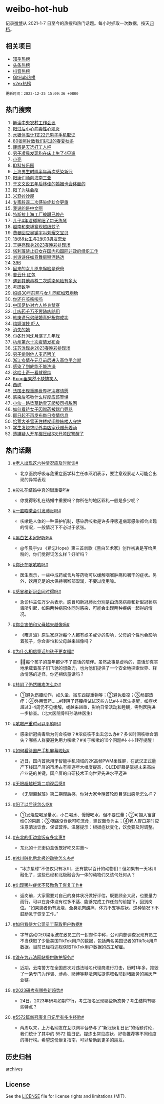 # weibo-hot-hub

记录[微博](https://www.weibo.com)从 2021-1-7 日至今的热搜和热门话题。每小时抓取一次数据，按天[归档](archives)。

## 相关项目

- [知乎热榜](https://github.com/lonnyzhang423/zhihu-hot-hub)
- [头条热榜](https://github.com/lonnyzhang423/toutiao-hot-hub)
- [抖音热榜](https://github.com/lonnyzhang423/douyin-hot-hub)
- [GitHub热榜](https://github.com/lonnyzhang423/github-hot-hub)
- [v2ex热榜](https://github.com/lonnyzhang423/v2ex-hot-hub)


`更新时间：2022-12-25 15:09:36 +0800`

## 热门搜索

1. [解读中央农村工作会议](https://m.weibo.cn/search?containerid=100103type%3D1%26t%3D10%26q%3D%23%E8%A7%A3%E8%AF%BB%E4%B8%AD%E5%A4%AE%E5%86%9C%E6%9D%91%E5%B7%A5%E4%BD%9C%E4%BC%9A%E8%AE%AE%23&stream_entry_id=51&isnewpage=1&extparam=seat%3D1%26pos%3D0%26dgr%3D0%26c_type%3D51%26filter_type%3Drealtimehot%26cate%3D10103%26display_time%3D1671952150%26pre_seqid%3D1671952150211912053253&luicode=10000011&lfid=106003type%253D25%2526t%253D3%2526disable_hot%253D1%2526filter_type%253Drealtimehot)
1. [阳过后小心病毒性心肌炎](https://m.weibo.cn/search?containerid=100103type%3D1%26t%3D10%26q%3D%23%E9%98%B3%E8%BF%87%E5%90%8E%E5%B0%8F%E5%BF%83%E7%97%85%E6%AF%92%E6%80%A7%E5%BF%83%E8%82%8C%E7%82%8E%23&stream_entry_id=31&isnewpage=1&extparam=seat%3D1%26pos%3D0%26realpos%3D1%26flag%3D2%26cate%3D5001%26dgr%3D0%26lcate%3D5001%26band_rank%3D1%26c_type%3D31%26filter_type%3Drealtimehot%26q%3D%2523%25E9%2598%25B3%25E8%25BF%2587%25E5%2590%258E%25E5%25B0%258F%25E5%25BF%2583%25E7%2597%2585%25E6%25AF%2592%25E6%2580%25A7%25E5%25BF%2583%25E8%2582%258C%25E7%2582%258E%2523%26stream_entry_id%3D31%26display_time%3D1671952150%26pre_seqid%3D1671952150211912053253&luicode=10000011&lfid=106003type%253D25%2526t%253D3%2526disable_hot%253D1%2526filter_type%253Drealtimehot)
1. [水银体温计1支22元男子手机取证](https://m.weibo.cn/search?containerid=100103type%3D1%26t%3D10%26q%3D%23%E6%B0%B4%E9%93%B6%E4%BD%93%E6%B8%A9%E8%AE%A11%E6%94%AF22%E5%85%83%E7%94%B7%E5%AD%90%E6%89%8B%E6%9C%BA%E5%8F%96%E8%AF%81%23&stream_entry_id=31&isnewpage=1&extparam=seat%3D1%26pos%3D1%26realpos%3D2%26flag%3D2%26cate%3D5001%26dgr%3D0%26lcate%3D5001%26band_rank%3D2%26c_type%3D31%26filter_type%3Drealtimehot%26q%3D%2523%25E6%25B0%25B4%25E9%2593%25B6%25E4%25BD%2593%25E6%25B8%25A9%25E8%25AE%25A11%25E6%2594%25AF22%25E5%2585%2583%25E7%2594%25B7%25E5%25AD%2590%25E6%2589%258B%25E6%259C%25BA%25E5%258F%2596%25E8%25AF%2581%2523%26stream_entry_id%3D31%26display_time%3D1671952150%26pre_seqid%3D1671952150211912053253&luicode=10000011&lfid=106003type%253D25%2526t%253D3%2526disable_hot%253D1%2526filter_type%253Drealtimehot)
1. [80张照片致我们拼过的春夏秋冬](https://m.weibo.cn/search?containerid=100103type%3D1%26t%3D10%26q%3D%2380%E5%BC%A0%E7%85%A7%E7%89%87%E8%87%B4%E6%88%91%E4%BB%AC%E6%8B%BC%E8%BF%87%E7%9A%84%E6%98%A5%E5%A4%8F%E7%A7%8B%E5%86%AC%23&stream_entry_id=31&isnewpage=1&extparam=seat%3D1%26pos%3D2%26realpos%3D3%26flag%3D0%26cate%3D5001%26dgr%3D0%26lcate%3D5001%26band_rank%3D3%26c_type%3D31%26filter_type%3Drealtimehot%26q%3D%252380%25E5%25BC%25A0%25E7%2585%25A7%25E7%2589%2587%25E8%2587%25B4%25E6%2588%2591%25E4%25BB%25AC%25E6%258B%25BC%25E8%25BF%2587%25E7%259A%2584%25E6%2598%25A5%25E5%25A4%258F%25E7%25A7%258B%25E5%2586%25AC%2523%26stream_entry_id%3D31%26display_time%3D1671952150%26pre_seqid%3D1671952150211912053253&luicode=10000011&lfid=106003type%253D25%2526t%253D3%2526disable_hot%253D1%2526filter_type%253Drealtimehot)
1. [康辉是天选打工人吧](https://m.weibo.cn/search?containerid=100103type%3D1%26t%3D10%26q%3D%23%E5%BA%B7%E8%BE%89%E6%98%AF%E5%A4%A9%E9%80%89%E6%89%93%E5%B7%A5%E4%BA%BA%E5%90%A7%23&stream_entry_id=31&isnewpage=1&extparam=seat%3D1%26pos%3D3%26realpos%3D4%26flag%3D1%26cate%3D5001%26dgr%3D0%26lcate%3D5001%26band_rank%3D4%26c_type%3D31%26filter_type%3Drealtimehot%26q%3D%2523%25E5%25BA%25B7%25E8%25BE%2589%25E6%2598%25AF%25E5%25A4%25A9%25E9%2580%2589%25E6%2589%2593%25E5%25B7%25A5%25E4%25BA%25BA%25E5%2590%25A7%2523%26stream_entry_id%3D31%26display_time%3D1671952150%26pre_seqid%3D1671952150211912053253&luicode=10000011&lfid=106003type%253D25%2526t%253D3%2526disable_hot%253D1%2526filter_type%253Drealtimehot)
1. [男子凌晨发现狗在床上生了4只崽](https://m.weibo.cn/search?containerid=100103type%3D1%26t%3D10%26q%3D%23%E7%94%B7%E5%AD%90%E5%87%8C%E6%99%A8%E5%8F%91%E7%8E%B0%E7%8B%97%E5%9C%A8%E5%BA%8A%E4%B8%8A%E7%94%9F%E4%BA%864%E5%8F%AA%E5%B4%BD%23&stream_entry_id=31&isnewpage=1&extparam=seat%3D1%26pos%3D4%26realpos%3D5%26flag%3D1%26cate%3D5001%26dgr%3D0%26lcate%3D5001%26band_rank%3D5%26c_type%3D31%26filter_type%3Drealtimehot%26q%3D%2523%25E7%2594%25B7%25E5%25AD%2590%25E5%2587%258C%25E6%2599%25A8%25E5%258F%2591%25E7%258E%25B0%25E7%258B%2597%25E5%259C%25A8%25E5%25BA%258A%25E4%25B8%258A%25E7%2594%259F%25E4%25BA%25864%25E5%258F%25AA%25E5%25B4%25BD%2523%26stream_entry_id%3D31%26display_time%3D1671952150%26pre_seqid%3D1671952150211912053253&luicode=10000011&lfid=106003type%253D25%2526t%253D3%2526disable_hot%253D1%2526filter_type%253Drealtimehot)
1. [小亮](https://m.weibo.cn/search?containerid=100103type%3D1%26t%3D10%26q%3D%E5%B0%8F%E4%BA%AE&stream_entry_id=31&isnewpage=1&extparam=seat%3D1%26pos%3D5%26realpos%3D6%26flag%3D1%26cate%3D5001%26dgr%3D0%26lcate%3D5001%26band_rank%3D6%26c_type%3D31%26filter_type%3Drealtimehot%26q%3D%25E5%25B0%258F%25E4%25BA%25AE%26stream_entry_id%3D31%26display_time%3D1671952150%26pre_seqid%3D1671952150211912053253&luicode=10000011&lfid=106003type%253D25%2526t%253D3%2526disable_hot%253D1%2526filter_type%253Drealtimehot)
1. [ID科技乐园](https://m.weibo.cn/search?containerid=100103type%3D1%26t%3D10%26q%3D%23ID%E7%A7%91%E6%8A%80%E4%B9%90%E5%9B%AD%23&stream_entry_id=31&isnewpage=1&extparam=seat%3D1%26pos%3D6%26dgr%3D0%26adid%3D175913%26cate%3D5001%26topic_ad%3D1%26lcate%3D5001%26band_rank%3D7%26c_type%3D31%26filter_type%3Drealtimehot%26q%3D%2523ID%25E7%25A7%2591%25E6%258A%2580%25E4%25B9%2590%25E5%259B%25AD%2523%26stream_entry_id%3D31%26display_time%3D1671952150%26pre_seqid%3D1671952150211912053253&luicode=10000011&lfid=106003type%253D25%2526t%253D3%2526disable_hot%253D1%2526filter_type%253Drealtimehot)
1. [上海男生时隔半年再次感染新冠](https://m.weibo.cn/search?containerid=100103type%3D1%26t%3D10%26q%3D%23%E4%B8%8A%E6%B5%B7%E7%94%B7%E7%94%9F%E6%97%B6%E9%9A%94%E5%8D%8A%E5%B9%B4%E5%86%8D%E6%AC%A1%E6%84%9F%E6%9F%93%E6%96%B0%E5%86%A0%23&stream_entry_id=31&isnewpage=1&extparam=seat%3D1%26pos%3D7%26realpos%3D7%26flag%3D0%26cate%3D5001%26dgr%3D0%26lcate%3D5001%26band_rank%3D7%26c_type%3D31%26filter_type%3Drealtimehot%26q%3D%2523%25E4%25B8%258A%25E6%25B5%25B7%25E7%2594%25B7%25E7%2594%259F%25E6%2597%25B6%25E9%259A%2594%25E5%258D%258A%25E5%25B9%25B4%25E5%2586%258D%25E6%25AC%25A1%25E6%2584%259F%25E6%259F%2593%25E6%2596%25B0%25E5%2586%25A0%2523%26stream_entry_id%3D31%26display_time%3D1671952150%26pre_seqid%3D1671952150211912053253&luicode=10000011&lfid=106003type%253D25%2526t%253D3%2526disable_hot%253D1%2526filter_type%253Drealtimehot)
1. [阳康们涌向海南三亚](https://m.weibo.cn/search?containerid=100103type%3D1%26t%3D10%26q%3D%23%E9%98%B3%E5%BA%B7%E4%BB%AC%E6%B6%8C%E5%90%91%E6%B5%B7%E5%8D%97%E4%B8%89%E4%BA%9A%23&stream_entry_id=31&isnewpage=1&extparam=seat%3D1%26pos%3D8%26realpos%3D8%26flag%3D0%26cate%3D5001%26dgr%3D0%26lcate%3D5001%26band_rank%3D8%26c_type%3D31%26filter_type%3Drealtimehot%26q%3D%2523%25E9%2598%25B3%25E5%25BA%25B7%25E4%25BB%25AC%25E6%25B6%258C%25E5%2590%2591%25E6%25B5%25B7%25E5%258D%2597%25E4%25B8%2589%25E4%25BA%259A%2523%26stream_entry_id%3D31%26display_time%3D1671952150%26pre_seqid%3D1671952150211912053253&luicode=10000011&lfid=106003type%253D25%2526t%253D3%2526disable_hot%253D1%2526filter_type%253Drealtimehot)
1. [于文文说五年后林佳的婚姻也会体面的](https://m.weibo.cn/search?containerid=100103type%3D1%26t%3D10%26q%3D%23%E4%BA%8E%E6%96%87%E6%96%87%E8%AF%B4%E4%BA%94%E5%B9%B4%E5%90%8E%E6%9E%97%E4%BD%B3%E7%9A%84%E5%A9%9A%E5%A7%BB%E4%B9%9F%E4%BC%9A%E4%BD%93%E9%9D%A2%E7%9A%84%23&stream_entry_id=31&isnewpage=1&extparam=seat%3D1%26pos%3D9%26realpos%3D9%26flag%3D1%26cate%3D5001%26dgr%3D0%26lcate%3D5001%26band_rank%3D9%26c_type%3D31%26filter_type%3Drealtimehot%26q%3D%2523%25E4%25BA%258E%25E6%2596%2587%25E6%2596%2587%25E8%25AF%25B4%25E4%25BA%2594%25E5%25B9%25B4%25E5%2590%258E%25E6%259E%2597%25E4%25BD%25B3%25E7%259A%2584%25E5%25A9%259A%25E5%25A7%25BB%25E4%25B9%259F%25E4%25BC%259A%25E4%25BD%2593%25E9%259D%25A2%25E7%259A%2584%2523%26stream_entry_id%3D31%26display_time%3D1671952150%26pre_seqid%3D1671952150211912053253&luicode=10000011&lfid=106003type%253D25%2526t%253D3%2526disable_hot%253D1%2526filter_type%253Drealtimehot)
1. [阳了为啥会瘦](https://m.weibo.cn/search?containerid=100103type%3D1%26t%3D10%26q%3D%23%E9%98%B3%E4%BA%86%E4%B8%BA%E5%95%A5%E4%BC%9A%E7%98%A6%23&stream_entry_id=31&isnewpage=1&extparam=seat%3D1%26pos%3D10%26realpos%3D10%26flag%3D0%26cate%3D5001%26dgr%3D0%26lcate%3D5001%26band_rank%3D10%26c_type%3D31%26filter_type%3Drealtimehot%26q%3D%2523%25E9%2598%25B3%25E4%25BA%2586%25E4%25B8%25BA%25E5%2595%25A5%25E4%25BC%259A%25E7%2598%25A6%2523%26stream_entry_id%3D31%26display_time%3D1671952150%26pre_seqid%3D1671952150211912053253&luicode=10000011&lfid=106003type%253D25%2526t%253D3%2526disable_hot%253D1%2526filter_type%253Drealtimehot)
1. [米奇妙妙屋](https://m.weibo.cn/search?containerid=100103type%3D1%26t%3D10%26q%3D%23%E7%B1%B3%E5%A5%87%E5%A6%99%E5%A6%99%E5%B1%8B%23&stream_entry_id=31&isnewpage=1&extparam=seat%3D1%26pos%3D11%26realpos%3D11%26flag%3D0%26cate%3D5001%26dgr%3D0%26lcate%3D5001%26band_rank%3D11%26c_type%3D31%26filter_type%3Drealtimehot%26q%3D%2523%25E7%25B1%25B3%25E5%25A5%2587%25E5%25A6%2599%25E5%25A6%2599%25E5%25B1%258B%2523%26stream_entry_id%3D31%26display_time%3D1671952150%26pre_seqid%3D1671952150211912053253&luicode=10000011&lfid=106003type%253D25%2526t%253D3%2526disable_hot%253D1%2526filter_type%253Drealtimehot)
1. [专家辟谣二次感染症状会更重](https://m.weibo.cn/search?containerid=100103type%3D1%26t%3D10%26q%3D%23%E4%B8%93%E5%AE%B6%E8%BE%9F%E8%B0%A3%E4%BA%8C%E6%AC%A1%E6%84%9F%E6%9F%93%E7%97%87%E7%8A%B6%E4%BC%9A%E6%9B%B4%E9%87%8D%23&stream_entry_id=31&isnewpage=1&extparam=seat%3D1%26pos%3D12%26realpos%3D12%26flag%3D0%26cate%3D5001%26dgr%3D0%26lcate%3D5001%26band_rank%3D12%26c_type%3D31%26filter_type%3Drealtimehot%26q%3D%2523%25E4%25B8%2593%25E5%25AE%25B6%25E8%25BE%259F%25E8%25B0%25A3%25E4%25BA%258C%25E6%25AC%25A1%25E6%2584%259F%25E6%259F%2593%25E7%2597%2587%25E7%258A%25B6%25E4%25BC%259A%25E6%259B%25B4%25E9%2587%258D%2523%26stream_entry_id%3D31%26display_time%3D1671952150%26pre_seqid%3D1671952150211912053253&luicode=10000011&lfid=106003type%253D25%2526t%253D3%2526disable_hot%253D1%2526filter_type%253Drealtimehot)
1. [我说的是中文啊](https://m.weibo.cn/search?containerid=100103type%3D1%26t%3D10%26q%3D%23%E6%88%91%E8%AF%B4%E7%9A%84%E6%98%AF%E4%B8%AD%E6%96%87%E5%95%8A%23&stream_entry_id=31&isnewpage=1&extparam=seat%3D1%26pos%3D13%26realpos%3D13%26flag%3D1%26cate%3D5001%26dgr%3D0%26lcate%3D5001%26band_rank%3D13%26c_type%3D31%26filter_type%3Drealtimehot%26q%3D%2523%25E6%2588%2591%25E8%25AF%25B4%25E7%259A%2584%25E6%2598%25AF%25E4%25B8%25AD%25E6%2596%2587%25E5%2595%258A%2523%26stream_entry_id%3D31%26display_time%3D1671952150%26pre_seqid%3D1671952150211912053253&luicode=10000011&lfid=106003type%253D25%2526t%253D3%2526disable_hot%253D1%2526filter_type%253Drealtimehot)
1. [特斯拉上海工厂被曝已停产](https://m.weibo.cn/search?containerid=100103type%3D1%26t%3D10%26q%3D%23%E7%89%B9%E6%96%AF%E6%8B%89%E4%B8%8A%E6%B5%B7%E5%B7%A5%E5%8E%82%E8%A2%AB%E6%9B%9D%E5%B7%B2%E5%81%9C%E4%BA%A7%23&stream_entry_id=31&isnewpage=1&extparam=seat%3D1%26pos%3D14%26realpos%3D14%26flag%3D1%26cate%3D5001%26dgr%3D0%26lcate%3D5001%26band_rank%3D14%26c_type%3D31%26filter_type%3Drealtimehot%26q%3D%2523%25E7%2589%25B9%25E6%2596%25AF%25E6%258B%2589%25E4%25B8%258A%25E6%25B5%25B7%25E5%25B7%25A5%25E5%258E%2582%25E8%25A2%25AB%25E6%259B%259D%25E5%25B7%25B2%25E5%2581%259C%25E4%25BA%25A7%2523%26stream_entry_id%3D31%26display_time%3D1671952150%26pre_seqid%3D1671952150211912053253&luicode=10000011&lfid=106003type%253D25%2526t%253D3%2526disable_hot%253D1%2526filter_type%253Drealtimehot)
1. [儿子4年没碰琴阳了每天练琴](https://m.weibo.cn/search?containerid=100103type%3D1%26t%3D10%26q%3D%23%E5%84%BF%E5%AD%904%E5%B9%B4%E6%B2%A1%E7%A2%B0%E7%90%B4%E9%98%B3%E4%BA%86%E6%AF%8F%E5%A4%A9%E7%BB%83%E7%90%B4%23&stream_entry_id=31&isnewpage=1&extparam=seat%3D1%26pos%3D15%26realpos%3D15%26flag%3D2%26cate%3D5001%26dgr%3D0%26lcate%3D5001%26band_rank%3D15%26c_type%3D31%26filter_type%3Drealtimehot%26q%3D%2523%25E5%2584%25BF%25E5%25AD%25904%25E5%25B9%25B4%25E6%25B2%25A1%25E7%25A2%25B0%25E7%2590%25B4%25E9%2598%25B3%25E4%25BA%2586%25E6%25AF%258F%25E5%25A4%25A9%25E7%25BB%2583%25E7%2590%25B4%2523%26stream_entry_id%3D31%26display_time%3D1671952150%26pre_seqid%3D1671952150211912053253&luicode=10000011&lfid=106003type%253D25%2526t%253D3%2526disable_hot%253D1%2526filter_type%253Drealtimehot)
1. [越南和柬埔寨现超级蚊子](https://m.weibo.cn/search?containerid=100103type%3D1%26t%3D10%26q%3D%23%E8%B6%8A%E5%8D%97%E5%92%8C%E6%9F%AC%E5%9F%94%E5%AF%A8%E7%8E%B0%E8%B6%85%E7%BA%A7%E8%9A%8A%E5%AD%90%23&stream_entry_id=31&isnewpage=1&extparam=seat%3D1%26pos%3D16%26realpos%3D16%26flag%3D0%26cate%3D5001%26dgr%3D0%26lcate%3D5001%26band_rank%3D16%26c_type%3D31%26filter_type%3Drealtimehot%26q%3D%2523%25E8%25B6%258A%25E5%258D%2597%25E5%2592%258C%25E6%259F%25AC%25E5%259F%2594%25E5%25AF%25A8%25E7%258E%25B0%25E8%25B6%2585%25E7%25BA%25A7%25E8%259A%258A%25E5%25AD%2590%2523%26stream_entry_id%3D31%26display_time%3D1671952150%26pre_seqid%3D1671952150211912053253&luicode=10000011&lfid=106003type%253D25%2526t%253D3%2526disable_hot%253D1%2526filter_type%253Drealtimehot)
1. [费曼回应吴镇宇叫刘耀文宝贝](https://m.weibo.cn/search?containerid=100103type%3D1%26t%3D10%26q%3D%23%E8%B4%B9%E6%9B%BC%E5%9B%9E%E5%BA%94%E5%90%B4%E9%95%87%E5%AE%87%E5%8F%AB%E5%88%98%E8%80%80%E6%96%87%E5%AE%9D%E8%B4%9D%23&stream_entry_id=31&isnewpage=1&extparam=seat%3D1%26pos%3D17%26realpos%3D17%26flag%3D0%26cate%3D5001%26dgr%3D0%26lcate%3D5001%26band_rank%3D17%26c_type%3D31%26filter_type%3Drealtimehot%26q%3D%2523%25E8%25B4%25B9%25E6%259B%25BC%25E5%259B%259E%25E5%25BA%2594%25E5%2590%25B4%25E9%2595%2587%25E5%25AE%2587%25E5%258F%25AB%25E5%2588%2598%25E8%2580%2580%25E6%2596%2587%25E5%25AE%259D%25E8%25B4%259D%2523%26stream_entry_id%3D31%26display_time%3D1671952150%26pre_seqid%3D1671952150211912053253&luicode=10000011&lfid=106003type%253D25%2526t%253D3%2526disable_hot%253D1%2526filter_type%253Drealtimehot)
1. [1米88女生与2米03男友恋爱](https://m.weibo.cn/search?containerid=100103type%3D1%26t%3D10%26q%3D%231%E7%B1%B388%E5%A5%B3%E7%94%9F%E4%B8%8E2%E7%B1%B303%E7%94%B7%E5%8F%8B%E6%81%8B%E7%88%B1%23&stream_entry_id=31&isnewpage=1&extparam=seat%3D1%26pos%3D18%26realpos%3D18%26flag%3D0%26cate%3D5001%26dgr%3D0%26lcate%3D5001%26band_rank%3D18%26c_type%3D31%26filter_type%3Drealtimehot%26q%3D%25231%25E7%25B1%25B388%25E5%25A5%25B3%25E7%2594%259F%25E4%25B8%258E2%25E7%25B1%25B303%25E7%2594%25B7%25E5%258F%258B%25E6%2581%258B%25E7%2588%25B1%2523%26stream_entry_id%3D31%26display_time%3D1671952150%26pre_seqid%3D1671952150211912053253&luicode=10000011&lfid=106003type%253D25%2526t%253D3%2526disable_hot%253D1%2526filter_type%253Drealtimehot)
1. [王铮亮现身2023春晚彩排现场](https://m.weibo.cn/search?containerid=100103type%3D1%26t%3D10%26q%3D%23%E7%8E%8B%E9%93%AE%E4%BA%AE%E7%8E%B0%E8%BA%AB2023%E6%98%A5%E6%99%9A%E5%BD%A9%E6%8E%92%E7%8E%B0%E5%9C%BA%23&stream_entry_id=31&isnewpage=1&extparam=seat%3D1%26pos%3D19%26realpos%3D19%26flag%3D1%26cate%3D5001%26dgr%3D0%26lcate%3D5001%26band_rank%3D19%26c_type%3D31%26filter_type%3Drealtimehot%26q%3D%2523%25E7%258E%258B%25E9%2593%25AE%25E4%25BA%25AE%25E7%258E%25B0%25E8%25BA%25AB2023%25E6%2598%25A5%25E6%2599%259A%25E5%25BD%25A9%25E6%258E%2592%25E7%258E%25B0%25E5%259C%25BA%2523%26stream_entry_id%3D31%26display_time%3D1671952150%26pre_seqid%3D1671952150211912053253&luicode=10000011&lfid=106003type%253D25%2526t%253D3%2526disable_hot%253D1%2526filter_type%253Drealtimehot)
1. [塔利班禁止妇女在国内和国际非政府组织工作](https://m.weibo.cn/search?containerid=100103type%3D1%26t%3D10%26q%3D%23%E5%A1%94%E5%88%A9%E7%8F%AD%E7%A6%81%E6%AD%A2%E5%A6%87%E5%A5%B3%E5%9C%A8%E5%9B%BD%E5%86%85%E5%92%8C%E5%9B%BD%E9%99%85%E9%9D%9E%E6%94%BF%E5%BA%9C%E7%BB%84%E7%BB%87%E5%B7%A5%E4%BD%9C%23&stream_entry_id=31&isnewpage=1&extparam=seat%3D1%26pos%3D20%26realpos%3D20%26flag%3D1%26cate%3D5001%26dgr%3D0%26lcate%3D5001%26band_rank%3D20%26c_type%3D31%26filter_type%3Drealtimehot%26q%3D%2523%25E5%25A1%2594%25E5%2588%25A9%25E7%258F%25AD%25E7%25A6%2581%25E6%25AD%25A2%25E5%25A6%2587%25E5%25A5%25B3%25E5%259C%25A8%25E5%259B%25BD%25E5%2586%2585%25E5%2592%258C%25E5%259B%25BD%25E9%2599%2585%25E9%259D%259E%25E6%2594%25BF%25E5%25BA%259C%25E7%25BB%2584%25E7%25BB%2587%25E5%25B7%25A5%25E4%25BD%259C%2523%26stream_entry_id%3D31%26display_time%3D1671952150%26pre_seqid%3D1671952150211912053253&luicode=10000011&lfid=106003type%253D25%2526t%253D3%2526disable_hot%253D1%2526filter_type%253Drealtimehot)
1. [刘诗诗任如意舞扇喝酒路透](https://m.weibo.cn/search?containerid=100103type%3D1%26t%3D10%26q%3D%23%E5%88%98%E8%AF%97%E8%AF%97%E4%BB%BB%E5%A6%82%E6%84%8F%E8%88%9E%E6%89%87%E5%96%9D%E9%85%92%E8%B7%AF%E9%80%8F%23&stream_entry_id=31&isnewpage=1&extparam=seat%3D1%26pos%3D21%26realpos%3D21%26flag%3D1%26cate%3D5001%26dgr%3D0%26lcate%3D5001%26band_rank%3D21%26c_type%3D31%26filter_type%3Drealtimehot%26q%3D%2523%25E5%2588%2598%25E8%25AF%2597%25E8%25AF%2597%25E4%25BB%25BB%25E5%25A6%2582%25E6%2584%258F%25E8%2588%259E%25E6%2589%2587%25E5%2596%259D%25E9%2585%2592%25E8%25B7%25AF%25E9%2580%258F%2523%26stream_entry_id%3D31%26display_time%3D1671952150%26pre_seqid%3D1671952150211912053253&luicode=10000011&lfid=106003type%253D25%2526t%253D3%2526disable_hot%253D1%2526filter_type%253Drealtimehot)
1. [396](https://m.weibo.cn/search?containerid=100103type%3D1%26t%3D10%26q%3D396&stream_entry_id=31&isnewpage=1&extparam=seat%3D1%26pos%3D22%26realpos%3D22%26flag%3D0%26cate%3D5001%26dgr%3D0%26lcate%3D5001%26band_rank%3D22%26c_type%3D31%26filter_type%3Drealtimehot%26q%3D396%26stream_entry_id%3D31%26display_time%3D1671952150%26pre_seqid%3D1671952150211912053253&luicode=10000011&lfid=106003type%253D25%2526t%253D3%2526disable_hot%253D1%2526filter_type%253Drealtimehot)
1. [回来的女儿原来猴脸是爸爸](https://m.weibo.cn/search?containerid=100103type%3D1%26t%3D10%26q%3D%23%E5%9B%9E%E6%9D%A5%E7%9A%84%E5%A5%B3%E5%84%BF%E5%8E%9F%E6%9D%A5%E7%8C%B4%E8%84%B8%E6%98%AF%E7%88%B8%E7%88%B8%23&stream_entry_id=31&isnewpage=1&extparam=seat%3D1%26pos%3D23%26realpos%3D23%26flag%3D0%26cate%3D5001%26dgr%3D0%26lcate%3D5001%26band_rank%3D23%26c_type%3D31%26filter_type%3Drealtimehot%26q%3D%2523%25E5%259B%259E%25E6%259D%25A5%25E7%259A%2584%25E5%25A5%25B3%25E5%2584%25BF%25E5%258E%259F%25E6%259D%25A5%25E7%258C%25B4%25E8%2584%25B8%25E6%2598%25AF%25E7%2588%25B8%25E7%2588%25B8%2523%26stream_entry_id%3D31%26display_time%3D1671952150%26pre_seqid%3D1671952150211912053253&luicode=10000011&lfid=106003type%253D25%2526t%253D3%2526disable_hot%253D1%2526filter_type%253Drealtimehot)
1. [姜云升 红包](https://m.weibo.cn/search?containerid=100103type%3D1%26t%3D10%26q%3D%E5%A7%9C%E4%BA%91%E5%8D%87+%E7%BA%A2%E5%8C%85&stream_entry_id=31&isnewpage=1&extparam=seat%3D1%26pos%3D24%26realpos%3D24%26flag%3D1%26cate%3D5001%26dgr%3D0%26lcate%3D5001%26band_rank%3D24%26c_type%3D31%26filter_type%3Drealtimehot%26q%3D%25E5%25A7%259C%25E4%25BA%2591%25E5%258D%2587%2520%25E7%25BA%25A2%25E5%258C%2585%26stream_entry_id%3D31%26display_time%3D1671952150%26pre_seqid%3D1671952150211912053253&luicode=10000011&lfid=106003type%253D25%2526t%253D3%2526disable_hot%253D1%2526filter_type%253Drealtimehot)
1. [遇到其他毒株二次感染风险有多大](https://m.weibo.cn/search?containerid=100103type%3D1%26t%3D10%26q%3D%23%E9%81%87%E5%88%B0%E5%85%B6%E4%BB%96%E6%AF%92%E6%A0%AA%E4%BA%8C%E6%AC%A1%E6%84%9F%E6%9F%93%E9%A3%8E%E9%99%A9%E6%9C%89%E5%A4%9A%E5%A4%A7%23&stream_entry_id=31&isnewpage=1&extparam=seat%3D1%26pos%3D25%26realpos%3D25%26flag%3D0%26cate%3D5001%26dgr%3D0%26lcate%3D5001%26band_rank%3D25%26c_type%3D31%26filter_type%3Drealtimehot%26q%3D%2523%25E9%2581%2587%25E5%2588%25B0%25E5%2585%25B6%25E4%25BB%2596%25E6%25AF%2592%25E6%25A0%25AA%25E4%25BA%258C%25E6%25AC%25A1%25E6%2584%259F%25E6%259F%2593%25E9%25A3%258E%25E9%2599%25A9%25E6%259C%2589%25E5%25A4%259A%25E5%25A4%25A7%2523%26stream_entry_id%3D31%26display_time%3D1671952150%26pre_seqid%3D1671952150211912053253&luicode=10000011&lfid=106003type%253D25%2526t%253D3%2526disable_hot%253D1%2526filter_type%253Drealtimehot)
1. [考研数学](https://m.weibo.cn/search?containerid=100103type%3D1%26t%3D10%26q%3D%23%E8%80%83%E7%A0%94%E6%95%B0%E5%AD%A6%23&stream_entry_id=31&isnewpage=1&extparam=seat%3D1%26pos%3D26%26realpos%3D26%26flag%3D0%26cate%3D5001%26dgr%3D0%26lcate%3D5001%26band_rank%3D26%26c_type%3D31%26filter_type%3Drealtimehot%26q%3D%2523%25E8%2580%2583%25E7%25A0%2594%25E6%2595%25B0%25E5%25AD%25A6%2523%26stream_entry_id%3D31%26display_time%3D1671952150%26pre_seqid%3D1671952150211912053253&luicode=10000011&lfid=106003type%253D25%2526t%253D3%2526disable_hot%253D1%2526filter_type%253Drealtimehot)
1. [妈妈30年前照与女儿同框如双胞胎](https://m.weibo.cn/search?containerid=100103type%3D1%26t%3D10%26q%3D%23%E5%A6%88%E5%A6%8830%E5%B9%B4%E5%89%8D%E7%85%A7%E4%B8%8E%E5%A5%B3%E5%84%BF%E5%90%8C%E6%A1%86%E5%A6%82%E5%8F%8C%E8%83%9E%E8%83%8E%23&stream_entry_id=31&isnewpage=1&extparam=seat%3D1%26pos%3D27%26realpos%3D27%26flag%3D1%26cate%3D5001%26dgr%3D0%26lcate%3D5001%26band_rank%3D27%26c_type%3D31%26filter_type%3Drealtimehot%26q%3D%2523%25E5%25A6%2588%25E5%25A6%258830%25E5%25B9%25B4%25E5%2589%258D%25E7%2585%25A7%25E4%25B8%258E%25E5%25A5%25B3%25E5%2584%25BF%25E5%2590%258C%25E6%25A1%2586%25E5%25A6%2582%25E5%258F%258C%25E8%2583%259E%25E8%2583%258E%2523%26stream_entry_id%3D31%26display_time%3D1671952150%26pre_seqid%3D1671952150211912053253&luicode=10000011&lfid=106003type%253D25%2526t%253D3%2526disable_hot%253D1%2526filter_type%253Drealtimehot)
1. [你还在咳咳咳吗](https://m.weibo.cn/search?containerid=100103type%3D1%26t%3D10%26q%3D%23%E4%BD%A0%E8%BF%98%E5%9C%A8%E5%92%B3%E5%92%B3%E5%92%B3%E5%90%97%23&stream_entry_id=31&isnewpage=1&extparam=seat%3D1%26pos%3D28%26realpos%3D28%26flag%3D0%26cate%3D5001%26dgr%3D0%26lcate%3D5001%26band_rank%3D28%26c_type%3D31%26filter_type%3Drealtimehot%26q%3D%2523%25E4%25BD%25A0%25E8%25BF%2598%25E5%259C%25A8%25E5%2592%25B3%25E5%2592%25B3%25E5%2592%25B3%25E5%2590%2597%2523%26stream_entry_id%3D31%26display_time%3D1671952150%26pre_seqid%3D1671952150211912053253&luicode=10000011&lfid=106003type%253D25%2526t%253D3%2526disable_hot%253D1%2526filter_type%253Drealtimehot)
1. [中国足协对六人终身禁赛](https://m.weibo.cn/search?containerid=100103type%3D1%26t%3D10%26q%3D%23%E4%B8%AD%E5%9B%BD%E8%B6%B3%E5%8D%8F%E5%AF%B9%E5%85%AD%E4%BA%BA%E7%BB%88%E8%BA%AB%E7%A6%81%E8%B5%9B%23&stream_entry_id=31&isnewpage=1&extparam=seat%3D1%26pos%3D29%26realpos%3D29%26flag%3D0%26cate%3D5001%26dgr%3D0%26lcate%3D5001%26band_rank%3D29%26c_type%3D31%26filter_type%3Drealtimehot%26q%3D%2523%25E4%25B8%25AD%25E5%259B%25BD%25E8%25B6%25B3%25E5%258D%258F%25E5%25AF%25B9%25E5%2585%25AD%25E4%25BA%25BA%25E7%25BB%2588%25E8%25BA%25AB%25E7%25A6%2581%25E8%25B5%259B%2523%26stream_entry_id%3D31%26display_time%3D1671952150%26pre_seqid%3D1671952150211912053253&luicode=10000011&lfid=106003type%253D25%2526t%253D3%2526disable_hot%253D1%2526filter_type%253Drealtimehot)
1. [止咳药千万不要随咳随用](https://m.weibo.cn/search?containerid=100103type%3D1%26t%3D10%26q%3D%23%E6%AD%A2%E5%92%B3%E8%8D%AF%E5%8D%83%E4%B8%87%E4%B8%8D%E8%A6%81%E9%9A%8F%E5%92%B3%E9%9A%8F%E7%94%A8%23&stream_entry_id=31&isnewpage=1&extparam=seat%3D1%26pos%3D30%26realpos%3D30%26flag%3D0%26cate%3D5001%26dgr%3D0%26lcate%3D5001%26band_rank%3D30%26c_type%3D31%26filter_type%3Drealtimehot%26q%3D%2523%25E6%25AD%25A2%25E5%2592%25B3%25E8%258D%25AF%25E5%258D%2583%25E4%25B8%2587%25E4%25B8%258D%25E8%25A6%2581%25E9%259A%258F%25E5%2592%25B3%25E9%259A%258F%25E7%2594%25A8%2523%26stream_entry_id%3D31%26display_time%3D1671952150%26pre_seqid%3D1671952150211912053253&luicode=10000011&lfid=106003type%253D25%2526t%253D3%2526disable_hot%253D1%2526filter_type%253Drealtimehot)
1. [韩庚说兄弟结婚真好祝你成功](https://m.weibo.cn/search?containerid=100103type%3D1%26t%3D10%26q%3D%23%E9%9F%A9%E5%BA%9A%E8%AF%B4%E5%85%84%E5%BC%9F%E7%BB%93%E5%A9%9A%E7%9C%9F%E5%A5%BD%E7%A5%9D%E4%BD%A0%E6%88%90%E5%8A%9F%23&stream_entry_id=31&isnewpage=1&extparam=seat%3D1%26pos%3D31%26realpos%3D31%26flag%3D0%26cate%3D5001%26dgr%3D0%26lcate%3D5001%26band_rank%3D31%26c_type%3D31%26filter_type%3Drealtimehot%26q%3D%2523%25E9%259F%25A9%25E5%25BA%259A%25E8%25AF%25B4%25E5%2585%2584%25E5%25BC%259F%25E7%25BB%2593%25E5%25A9%259A%25E7%259C%259F%25E5%25A5%25BD%25E7%25A5%259D%25E4%25BD%25A0%25E6%2588%2590%25E5%258A%259F%2523%26stream_entry_id%3D31%26display_time%3D1671952150%26pre_seqid%3D1671952150211912053253&luicode=10000011&lfid=106003type%253D25%2526t%253D3%2526disable_hot%253D1%2526filter_type%253Drealtimehot)
1. [梅婷演技 吓人](https://m.weibo.cn/search?containerid=100103type%3D1%26t%3D10%26q%3D%E6%A2%85%E5%A9%B7%E6%BC%94%E6%8A%80+%E5%90%93%E4%BA%BA&stream_entry_id=31&isnewpage=1&extparam=seat%3D1%26pos%3D32%26realpos%3D32%26flag%3D0%26cate%3D5001%26dgr%3D0%26lcate%3D5001%26band_rank%3D32%26c_type%3D31%26filter_type%3Drealtimehot%26q%3D%25E6%25A2%2585%25E5%25A9%25B7%25E6%25BC%2594%25E6%258A%2580%2520%25E5%2590%2593%25E4%25BA%25BA%26stream_entry_id%3D31%26display_time%3D1671952150%26pre_seqid%3D1671952150211912053253&luicode=10000011&lfid=106003type%253D25%2526t%253D3%2526disable_hot%253D1%2526filter_type%253Drealtimehot)
1. [消失的她](https://m.weibo.cn/search?containerid=100103type%3D1%26t%3D10%26q%3D%E6%B6%88%E5%A4%B1%E7%9A%84%E5%A5%B9&stream_entry_id=31&isnewpage=1&extparam=seat%3D1%26pos%3D33%26realpos%3D33%26flag%3D0%26cate%3D5001%26dgr%3D0%26lcate%3D5001%26band_rank%3D33%26c_type%3D31%26filter_type%3Drealtimehot%26q%3D%25E6%25B6%2588%25E5%25A4%25B1%25E7%259A%2584%25E5%25A5%25B9%26stream_entry_id%3D31%26display_time%3D1671952150%26pre_seqid%3D1671952150211912053253&luicode=10000011&lfid=106003type%253D25%2526t%253D3%2526disable_hot%253D1%2526filter_type%253Drealtimehot)
1. [尔冬升问沈月演了几年戏](https://m.weibo.cn/search?containerid=100103type%3D1%26t%3D10%26q%3D%23%E5%B0%94%E5%86%AC%E5%8D%87%E9%97%AE%E6%B2%88%E6%9C%88%E6%BC%94%E4%BA%86%E5%87%A0%E5%B9%B4%E6%88%8F%23&stream_entry_id=31&isnewpage=1&extparam=seat%3D1%26pos%3D34%26realpos%3D34%26flag%3D0%26cate%3D5001%26dgr%3D0%26lcate%3D5001%26band_rank%3D34%26c_type%3D31%26filter_type%3Drealtimehot%26q%3D%2523%25E5%25B0%2594%25E5%2586%25AC%25E5%258D%2587%25E9%2597%25AE%25E6%25B2%2588%25E6%259C%2588%25E6%25BC%2594%25E4%25BA%2586%25E5%2587%25A0%25E5%25B9%25B4%25E6%2588%258F%2523%26stream_entry_id%3D31%26display_time%3D1671952150%26pre_seqid%3D1671952150211912053253&luicode=10000011&lfid=106003type%253D25%2526t%253D3%2526disable_hot%253D1%2526filter_type%253Drealtimehot)
1. [杭州第六十次疫情发布会](https://m.weibo.cn/search?containerid=100103type%3D1%26t%3D10%26q%3D%23%E6%9D%AD%E5%B7%9E%E7%AC%AC%E5%85%AD%E5%8D%81%E6%AC%A1%E7%96%AB%E6%83%85%E5%8F%91%E5%B8%83%E4%BC%9A%23&stream_entry_id=31&isnewpage=1&extparam=seat%3D1%26pos%3D35%26realpos%3D35%26flag%3D1%26cate%3D5001%26dgr%3D0%26lcate%3D5001%26band_rank%3D35%26c_type%3D31%26filter_type%3Drealtimehot%26q%3D%2523%25E6%259D%25AD%25E5%25B7%259E%25E7%25AC%25AC%25E5%2585%25AD%25E5%258D%2581%25E6%25AC%25A1%25E7%2596%25AB%25E6%2583%2585%25E5%258F%2591%25E5%25B8%2583%25E4%25BC%259A%2523%26stream_entry_id%3D31%26display_time%3D1671952150%26pre_seqid%3D1671952150211912053253&luicode=10000011&lfid=106003type%253D25%2526t%253D3%2526disable_hot%253D1%2526filter_type%253Drealtimehot)
1. [汪苏泷现身2023春晚彩排现场](https://m.weibo.cn/search?containerid=100103type%3D1%26t%3D10%26q%3D%23%E6%B1%AA%E8%8B%8F%E6%B3%B7%E7%8E%B0%E8%BA%AB2023%E6%98%A5%E6%99%9A%E5%BD%A9%E6%8E%92%E7%8E%B0%E5%9C%BA%23&stream_entry_id=31&isnewpage=1&extparam=seat%3D1%26pos%3D36%26realpos%3D36%26flag%3D1%26cate%3D5001%26dgr%3D0%26lcate%3D5001%26band_rank%3D36%26c_type%3D31%26filter_type%3Drealtimehot%26q%3D%2523%25E6%25B1%25AA%25E8%258B%258F%25E6%25B3%25B7%25E7%258E%25B0%25E8%25BA%25AB2023%25E6%2598%25A5%25E6%2599%259A%25E5%25BD%25A9%25E6%258E%2592%25E7%258E%25B0%25E5%259C%25BA%2523%26stream_entry_id%3D31%26display_time%3D1671952150%26pre_seqid%3D1671952150211912053253&luicode=10000011&lfid=106003type%253D25%2526t%253D3%2526disable_hot%253D1%2526filter_type%253Drealtimehot)
1. [男子偷割他人麦苗喂羊](https://m.weibo.cn/search?containerid=100103type%3D1%26t%3D10%26q%3D%23%E7%94%B7%E5%AD%90%E5%81%B7%E5%89%B2%E4%BB%96%E4%BA%BA%E9%BA%A6%E8%8B%97%E5%96%82%E7%BE%8A%23&stream_entry_id=31&isnewpage=1&extparam=seat%3D1%26pos%3D37%26realpos%3D37%26flag%3D1%26cate%3D5001%26dgr%3D0%26lcate%3D5001%26band_rank%3D37%26c_type%3D31%26filter_type%3Drealtimehot%26q%3D%2523%25E7%2594%25B7%25E5%25AD%2590%25E5%2581%25B7%25E5%2589%25B2%25E4%25BB%2596%25E4%25BA%25BA%25E9%25BA%25A6%25E8%258B%2597%25E5%2596%2582%25E7%25BE%258A%2523%26stream_entry_id%3D31%26display_time%3D1671952150%26pre_seqid%3D1671952150211912053253&luicode=10000011&lfid=106003type%253D25%2526t%253D3%2526disable_hot%253D1%2526filter_type%253Drealtimehot)
1. [浙江疫情在元旦前后进入高位平台期](https://m.weibo.cn/search?containerid=100103type%3D1%26t%3D10%26q%3D%23%E6%B5%99%E6%B1%9F%E7%96%AB%E6%83%85%E5%9C%A8%E5%85%83%E6%97%A6%E5%89%8D%E5%90%8E%E8%BF%9B%E5%85%A5%E9%AB%98%E4%BD%8D%E5%B9%B3%E5%8F%B0%E6%9C%9F%23&stream_entry_id=31&isnewpage=1&extparam=seat%3D1%26pos%3D38%26realpos%3D38%26flag%3D1%26cate%3D5001%26dgr%3D0%26lcate%3D5001%26band_rank%3D38%26c_type%3D31%26filter_type%3Drealtimehot%26q%3D%2523%25E6%25B5%2599%25E6%25B1%259F%25E7%2596%25AB%25E6%2583%2585%25E5%259C%25A8%25E5%2585%2583%25E6%2597%25A6%25E5%2589%258D%25E5%2590%258E%25E8%25BF%259B%25E5%2585%25A5%25E9%25AB%2598%25E4%25BD%258D%25E5%25B9%25B3%25E5%258F%25B0%25E6%259C%259F%2523%26stream_entry_id%3D31%26display_time%3D1671952150%26pre_seqid%3D1671952150211912053253&luicode=10000011&lfid=106003type%253D25%2526t%253D3%2526disable_hot%253D1%2526filter_type%253Drealtimehot)
1. [感染了到底能不能洗澡](https://m.weibo.cn/search?containerid=100103type%3D1%26t%3D10%26q%3D%23%E6%84%9F%E6%9F%93%E4%BA%86%E5%88%B0%E5%BA%95%E8%83%BD%E4%B8%8D%E8%83%BD%E6%B4%97%E6%BE%A1%23&stream_entry_id=31&isnewpage=1&extparam=seat%3D1%26pos%3D39%26realpos%3D39%26flag%3D0%26cate%3D5001%26dgr%3D0%26lcate%3D5001%26band_rank%3D39%26c_type%3D31%26filter_type%3Drealtimehot%26q%3D%2523%25E6%2584%259F%25E6%259F%2593%25E4%25BA%2586%25E5%2588%25B0%25E5%25BA%2595%25E8%2583%25BD%25E4%25B8%258D%25E8%2583%25BD%25E6%25B4%2597%25E6%25BE%25A1%2523%26stream_entry_id%3D31%26display_time%3D1671952150%26pre_seqid%3D1671952150211912053253&luicode=10000011&lfid=106003type%253D25%2526t%253D3%2526disable_hot%253D1%2526filter_type%253Drealtimehot)
1. [这哈士奇一看就很纯](https://m.weibo.cn/search?containerid=100103type%3D1%26t%3D10%26q%3D%23%E8%BF%99%E5%93%88%E5%A3%AB%E5%A5%87%E4%B8%80%E7%9C%8B%E5%B0%B1%E5%BE%88%E7%BA%AF%23&stream_entry_id=31&isnewpage=1&extparam=seat%3D1%26pos%3D40%26realpos%3D40%26flag%3D1%26cate%3D5001%26dgr%3D0%26lcate%3D5001%26band_rank%3D40%26c_type%3D31%26filter_type%3Drealtimehot%26q%3D%2523%25E8%25BF%2599%25E5%2593%2588%25E5%25A3%25AB%25E5%25A5%2587%25E4%25B8%2580%25E7%259C%258B%25E5%25B0%25B1%25E5%25BE%2588%25E7%25BA%25AF%2523%26stream_entry_id%3D31%26display_time%3D1671952150%26pre_seqid%3D1671952150211912053253&luicode=10000011&lfid=106003type%253D25%2526t%253D3%2526disable_hot%253D1%2526filter_type%253Drealtimehot)
1. [Kpop里果然不缺搞笑人](https://m.weibo.cn/search?containerid=100103type%3D1%26t%3D10%26q%3D%23Kpop%E9%87%8C%E6%9E%9C%E7%84%B6%E4%B8%8D%E7%BC%BA%E6%90%9E%E7%AC%91%E4%BA%BA%23&stream_entry_id=31&isnewpage=1&extparam=seat%3D1%26pos%3D41%26realpos%3D41%26flag%3D0%26cate%3D5001%26dgr%3D0%26lcate%3D5001%26band_rank%3D41%26c_type%3D31%26filter_type%3Drealtimehot%26q%3D%2523Kpop%25E9%2587%258C%25E6%259E%259C%25E7%2584%25B6%25E4%25B8%258D%25E7%25BC%25BA%25E6%2590%259E%25E7%25AC%2591%25E4%25BA%25BA%2523%26stream_entry_id%3D31%26display_time%3D1671952150%26pre_seqid%3D1671952150211912053253&luicode=10000011&lfid=106003type%253D25%2526t%253D3%2526disable_hot%253D1%2526filter_type%253Drealtimehot)
1. [西综](https://m.weibo.cn/search?containerid=100103type%3D1%26t%3D10%26q%3D%E8%A5%BF%E7%BB%BC&stream_entry_id=31&isnewpage=1&extparam=seat%3D1%26pos%3D42%26realpos%3D42%26flag%3D0%26cate%3D5001%26dgr%3D0%26lcate%3D5001%26band_rank%3D42%26c_type%3D31%26filter_type%3Drealtimehot%26q%3D%25E8%25A5%25BF%25E7%25BB%25BC%26stream_entry_id%3D31%26display_time%3D1671952150%26pre_seqid%3D1671952150211912053253&luicode=10000011&lfid=106003type%253D25%2526t%253D3%2526disable_hot%253D1%2526filter_type%253Drealtimehot)
1. [法国出现重踢世界杯决赛请愿](https://m.weibo.cn/search?containerid=100103type%3D1%26t%3D10%26q%3D%23%E6%B3%95%E5%9B%BD%E5%87%BA%E7%8E%B0%E9%87%8D%E8%B8%A2%E4%B8%96%E7%95%8C%E6%9D%AF%E5%86%B3%E8%B5%9B%E8%AF%B7%E6%84%BF%23&stream_entry_id=31&isnewpage=1&extparam=seat%3D1%26pos%3D43%26realpos%3D43%26flag%3D0%26cate%3D5001%26dgr%3D0%26lcate%3D5001%26band_rank%3D43%26c_type%3D31%26filter_type%3Drealtimehot%26q%3D%2523%25E6%25B3%2595%25E5%259B%25BD%25E5%2587%25BA%25E7%258E%25B0%25E9%2587%258D%25E8%25B8%25A2%25E4%25B8%2596%25E7%2595%258C%25E6%259D%25AF%25E5%2586%25B3%25E8%25B5%259B%25E8%25AF%25B7%25E6%2584%25BF%2523%26stream_entry_id%3D31%26display_time%3D1671952150%26pre_seqid%3D1671952150211912053253&luicode=10000011&lfid=106003type%253D25%2526t%253D3%2526disable_hot%253D1%2526filter_type%253Drealtimehot)
1. [感染后咳嗽什么程度应该警惕](https://m.weibo.cn/search?containerid=100103type%3D1%26t%3D10%26q%3D%23%E6%84%9F%E6%9F%93%E5%90%8E%E5%92%B3%E5%97%BD%E4%BB%80%E4%B9%88%E7%A8%8B%E5%BA%A6%E5%BA%94%E8%AF%A5%E8%AD%A6%E6%83%95%23&stream_entry_id=31&isnewpage=1&extparam=seat%3D1%26pos%3D44%26realpos%3D44%26flag%3D0%26cate%3D5001%26dgr%3D0%26lcate%3D5001%26band_rank%3D44%26c_type%3D31%26filter_type%3Drealtimehot%26q%3D%2523%25E6%2584%259F%25E6%259F%2593%25E5%2590%258E%25E5%2592%25B3%25E5%2597%25BD%25E4%25BB%2580%25E4%25B9%2588%25E7%25A8%258B%25E5%25BA%25A6%25E5%25BA%2594%25E8%25AF%25A5%25E8%25AD%25A6%25E6%2583%2595%2523%26stream_entry_id%3D31%26display_time%3D1671952150%26pre_seqid%3D1671952150211912053253&luicode=10000011&lfid=106003type%253D25%2526t%253D3%2526disable_hot%253D1%2526filter_type%253Drealtimehot)
1. [小伙一路垫草助雪天爬坡司机脱困](https://m.weibo.cn/search?containerid=100103type%3D1%26t%3D10%26q%3D%23%E5%B0%8F%E4%BC%99%E4%B8%80%E8%B7%AF%E5%9E%AB%E8%8D%89%E5%8A%A9%E9%9B%AA%E5%A4%A9%E7%88%AC%E5%9D%A1%E5%8F%B8%E6%9C%BA%E8%84%B1%E5%9B%B0%23&stream_entry_id=31&isnewpage=1&extparam=seat%3D1%26pos%3D45%26realpos%3D45%26flag%3D1%26cate%3D5001%26dgr%3D0%26lcate%3D5001%26band_rank%3D45%26c_type%3D31%26filter_type%3Drealtimehot%26q%3D%2523%25E5%25B0%258F%25E4%25BC%2599%25E4%25B8%2580%25E8%25B7%25AF%25E5%259E%25AB%25E8%258D%2589%25E5%258A%25A9%25E9%259B%25AA%25E5%25A4%25A9%25E7%2588%25AC%25E5%259D%25A1%25E5%258F%25B8%25E6%259C%25BA%25E8%2584%25B1%25E5%259B%25B0%2523%26stream_entry_id%3D31%26display_time%3D1671952150%26pre_seqid%3D1671952150211912053253&luicode=10000011&lfid=106003type%253D25%2526t%253D3%2526disable_hot%253D1%2526filter_type%253Drealtimehot)
1. [如何看待女子因赠药被踹门辱骂](https://m.weibo.cn/search?containerid=100103type%3D1%26t%3D10%26q%3D%E5%A6%82%E4%BD%95%E7%9C%8B%E5%BE%85%E5%A5%B3%E5%AD%90%E5%9B%A0%E8%B5%A0%E8%8D%AF%E8%A2%AB%E8%B8%B9%E9%97%A8%E8%BE%B1%E9%AA%82&stream_entry_id=31&isnewpage=1&extparam=seat%3D1%26pos%3D46%26realpos%3D46%26flag%3D1%26cate%3D5001%26dgr%3D0%26lcate%3D5001%26band_rank%3D46%26c_type%3D31%26filter_type%3Drealtimehot%26q%3D%25E5%25A6%2582%25E4%25BD%2595%25E7%259C%258B%25E5%25BE%2585%25E5%25A5%25B3%25E5%25AD%2590%25E5%259B%25A0%25E8%25B5%25A0%25E8%258D%25AF%25E8%25A2%25AB%25E8%25B8%25B9%25E9%2597%25A8%25E8%25BE%25B1%25E9%25AA%2582%26stream_entry_id%3D31%26display_time%3D1671952150%26pre_seqid%3D1671952150211912053253&luicode=10000011&lfid=106003type%253D25%2526t%253D3%2526disable_hot%253D1%2526filter_type%253Drealtimehot)
1. [即日起不再发布每日疫情信息](https://m.weibo.cn/search?containerid=100103type%3D1%26t%3D10%26q%3D%23%E5%8D%B3%E6%97%A5%E8%B5%B7%E4%B8%8D%E5%86%8D%E5%8F%91%E5%B8%83%E6%AF%8F%E6%97%A5%E7%96%AB%E6%83%85%E4%BF%A1%E6%81%AF%23&stream_entry_id=31&isnewpage=1&extparam=seat%3D1%26pos%3D47%26realpos%3D47%26flag%3D0%26cate%3D5001%26dgr%3D0%26lcate%3D5001%26band_rank%3D47%26c_type%3D31%26filter_type%3Drealtimehot%26q%3D%2523%25E5%258D%25B3%25E6%2597%25A5%25E8%25B5%25B7%25E4%25B8%258D%25E5%2586%258D%25E5%258F%2591%25E5%25B8%2583%25E6%25AF%258F%25E6%2597%25A5%25E7%2596%25AB%25E6%2583%2585%25E4%25BF%25A1%25E6%2581%25AF%2523%26stream_entry_id%3D31%26display_time%3D1671952150%26pre_seqid%3D1671952150211912053253&luicode=10000011&lfid=106003type%253D25%2526t%253D3%2526disable_hot%253D1%2526filter_type%253Drealtimehot)
1. [拾荒大爷雪天住楼梯间整栋楼人守护](https://m.weibo.cn/search?containerid=100103type%3D1%26t%3D10%26q%3D%23%E6%8B%BE%E8%8D%92%E5%A4%A7%E7%88%B7%E9%9B%AA%E5%A4%A9%E4%BD%8F%E6%A5%BC%E6%A2%AF%E9%97%B4%E6%95%B4%E6%A0%8B%E6%A5%BC%E4%BA%BA%E5%AE%88%E6%8A%A4%23&stream_entry_id=31&isnewpage=1&extparam=seat%3D1%26pos%3D48%26realpos%3D48%26flag%3D0%26cate%3D5001%26dgr%3D0%26lcate%3D5001%26band_rank%3D48%26c_type%3D31%26filter_type%3Drealtimehot%26q%3D%2523%25E6%258B%25BE%25E8%258D%2592%25E5%25A4%25A7%25E7%2588%25B7%25E9%259B%25AA%25E5%25A4%25A9%25E4%25BD%258F%25E6%25A5%25BC%25E6%25A2%25AF%25E9%2597%25B4%25E6%2595%25B4%25E6%25A0%258B%25E6%25A5%25BC%25E4%25BA%25BA%25E5%25AE%2588%25E6%258A%25A4%2523%26stream_entry_id%3D31%26display_time%3D1671952150%26pre_seqid%3D1671952150211912053253&luicode=10000011&lfid=106003type%253D25%2526t%253D3%2526disable_hot%253D1%2526filter_type%253Drealtimehot)
1. [学生发烧求助外卖店家获赠葱姜汤](https://m.weibo.cn/search?containerid=100103type%3D1%26t%3D10%26q%3D%23%E5%AD%A6%E7%94%9F%E5%8F%91%E7%83%A7%E6%B1%82%E5%8A%A9%E5%A4%96%E5%8D%96%E5%BA%97%E5%AE%B6%E8%8E%B7%E8%B5%A0%E8%91%B1%E5%A7%9C%E6%B1%A4%23&stream_entry_id=31&isnewpage=1&extparam=seat%3D1%26pos%3D49%26realpos%3D49%26flag%3D0%26cate%3D5001%26dgr%3D0%26lcate%3D5001%26band_rank%3D49%26c_type%3D31%26filter_type%3Drealtimehot%26q%3D%2523%25E5%25AD%25A6%25E7%2594%259F%25E5%258F%2591%25E7%2583%25A7%25E6%25B1%2582%25E5%258A%25A9%25E5%25A4%2596%25E5%258D%2596%25E5%25BA%2597%25E5%25AE%25B6%25E8%258E%25B7%25E8%25B5%25A0%25E8%2591%25B1%25E5%25A7%259C%25E6%25B1%25A4%2523%26stream_entry_id%3D31%26display_time%3D1671952150%26pre_seqid%3D1671952150211912053253&luicode=10000011&lfid=106003type%253D25%2526t%253D3%2526disable_hot%253D1%2526filter_type%253Drealtimehot)
1. [遭嫌疑人开车碾压经3次开颅民警醒了](https://m.weibo.cn/search?containerid=100103type%3D1%26t%3D10%26q%3D%23%E9%81%AD%E5%AB%8C%E7%96%91%E4%BA%BA%E5%BC%80%E8%BD%A6%E7%A2%BE%E5%8E%8B%E7%BB%8F3%E6%AC%A1%E5%BC%80%E9%A2%85%E6%B0%91%E8%AD%A6%E9%86%92%E4%BA%86%23&stream_entry_id=31&isnewpage=1&extparam=seat%3D1%26pos%3D50%26realpos%3D50%26flag%3D0%26cate%3D5001%26dgr%3D0%26lcate%3D5001%26band_rank%3D50%26c_type%3D31%26filter_type%3Drealtimehot%26q%3D%2523%25E9%2581%25AD%25E5%25AB%258C%25E7%2596%2591%25E4%25BA%25BA%25E5%25BC%2580%25E8%25BD%25A6%25E7%25A2%25BE%25E5%258E%258B%25E7%25BB%258F3%25E6%25AC%25A1%25E5%25BC%2580%25E9%25A2%2585%25E6%25B0%2591%25E8%25AD%25A6%25E9%2586%2592%25E4%25BA%2586%2523%26stream_entry_id%3D31%26display_time%3D1671952150%26pre_seqid%3D1671952150211912053253&luicode=10000011&lfid=106003type%253D25%2526t%253D3%2526disable_hot%253D1%2526filter_type%253Drealtimehot)

## 热门话题

1. [#老人出现这六种情况应及时就诊#](https://m.weibo.cn/search?containerid=231522type%3D1%26t%3D10%26q%3D%23%E8%80%81%E4%BA%BA%E5%87%BA%E7%8E%B0%E8%BF%99%E5%85%AD%E7%A7%8D%E6%83%85%E5%86%B5%E5%BA%94%E5%8F%8A%E6%97%B6%E5%B0%B1%E8%AF%8A%23&stream_entry_id=128&isnewpage=1&extparam=seat%3D1%26lcate%3D5004%26dgr%3D0%26cate%3D5004%26pos%3D1-0-0%26unitid%3D1671799334418%26c_type%3D128%26display_time%3D1671952176%26pre_seqid%3D1671952176473024167276&luicode=10000011&lfid=231648_-_4)
    - 北京医院呼吸与危重症医学科主任李燕明表示，要注意观察老人可能会出现的异常表现

1. [#彩礼在结婚中真的很重要吗#](https://m.weibo.cn/search?containerid=231522type%3D1%26t%3D10%26q%3D%23%E5%BD%A9%E7%A4%BC%E5%9C%A8%E7%BB%93%E5%A9%9A%E4%B8%AD%E7%9C%9F%E7%9A%84%E5%BE%88%E9%87%8D%E8%A6%81%E5%90%97%23&stream_entry_id=128&isnewpage=1&extparam=seat%3D1%26lcate%3D5004%26dgr%3D0%26cate%3D5004%26pos%3D1-0-1%26unitid%3D1671794229419%26c_type%3D128%26display_time%3D1671952176%26pre_seqid%3D1671952176473024167276&luicode=10000011&lfid=231648_-_4)
    - 你觉得彩礼在结婚中重要吗？你所在的地区彩礼一般是多少呢？

1. [#一直咳嗽会引发肺炎吗#](https://m.weibo.cn/search?containerid=231522type%3D1%26t%3D10%26q%3D%23%E4%B8%80%E7%9B%B4%E5%92%B3%E5%97%BD%E4%BC%9A%E5%BC%95%E5%8F%91%E8%82%BA%E7%82%8E%E5%90%97%23&stream_entry_id=128&isnewpage=1&extparam=seat%3D1%26lcate%3D5004%26dgr%3D0%26cate%3D5004%26pos%3D1-0-2%26unitid%3D1671939706538%26c_type%3D128%26display_time%3D1671952176%26pre_seqid%3D1671952176473024167276&luicode=10000011&lfid=231648_-_4)
    - 咳嗽是人体的一种保护机制，感染后咳嗽是许多呼吸道病毒感染都会出现的情况，一般情况下不必过于紧张。

1. [#黑白艺术家好听吗#](https://m.weibo.cn/search?containerid=231522type%3D1%26t%3D10%26q%3D%23%E9%BB%91%E7%99%BD%E8%89%BA%E6%9C%AF%E5%AE%B6%E5%A5%BD%E5%90%AC%E5%90%97%23&stream_entry_id=128&isnewpage=1&extparam=seat%3D1%26lcate%3D5004%26dgr%3D0%26cate%3D5004%26pos%3D1-0-3%26unitid%3D1671889625461%26c_type%3D128%26display_time%3D1671952176%26pre_seqid%3D1671952176473024167276&luicode=10000011&lfid=231648_-_4)
    - @华晨宇yu 《希忘Hope》第三首新歌《黑白艺术家》创作初衷是写给黑粉的，你们觉得词怎么样？好听吗？

1. [#你还在咳咳咳吗#](https://m.weibo.cn/search?containerid=231522type%3D1%26t%3D10%26q%3D%23%E4%BD%A0%E8%BF%98%E5%9C%A8%E5%92%B3%E5%92%B3%E5%92%B3%E5%90%97%23&stream_entry_id=128&isnewpage=1&extparam=seat%3D1%26lcate%3D5004%26dgr%3D0%26cate%3D5004%26pos%3D1-0-4%26unitid%3D1671930994572%26c_type%3D128%26display_time%3D1671952176%26pre_seqid%3D1671952176473024167276&luicode=10000011&lfid=231648_-_4)
    - 医生表示，一些中成药或含片等药物可以缓解咽喉肿痛和咽干的症状。另外，饮用充足的水保持咽喉部湿润，不要过度用嗓。

1. [#感冒和新冠会同时得吗#](https://m.weibo.cn/search?containerid=231522type%3D1%26t%3D10%26q%3D%23%E6%84%9F%E5%86%92%E5%92%8C%E6%96%B0%E5%86%A0%E4%BC%9A%E5%90%8C%E6%97%B6%E5%BE%97%E5%90%97%23&stream_entry_id=128&isnewpage=1&extparam=seat%3D1%26lcate%3D5004%26dgr%3D0%26cate%3D5004%26pos%3D1-0-5%26unitid%3D1671801424159%26c_type%3D128%26display_time%3D1671952176%26pre_seqid%3D1671952176473024167276&luicode=10000011&lfid=231648_-_4)
    - 急诊科主任万少兵表示，感冒和新冠肺炎分别是由流感病毒和新型冠状病毒所引起，如果两种病原体同时感染，可能会出现两种疾病一起得的情况。

1. [#你会害怕和父母越来越像吗#](https://m.weibo.cn/search?containerid=231522type%3D1%26t%3D10%26q%3D%23%E4%BD%A0%E4%BC%9A%E5%AE%B3%E6%80%95%E5%92%8C%E7%88%B6%E6%AF%8D%E8%B6%8A%E6%9D%A5%E8%B6%8A%E5%83%8F%E5%90%97%23&stream_entry_id=128&isnewpage=1&extparam=seat%3D1%26lcate%3D5004%26dgr%3D0%26cate%3D5004%26pos%3D1-0-6%26unitid%3D1671940595203%26c_type%3D128%26display_time%3D1671952176%26pre_seqid%3D1671952176473024167276&luicode=10000011&lfid=231648_-_4)
    - 《曜言派》原生家庭对每个人都有或多或少的影响，父母的个性也会影响着孩子，你会害怕和父母越来越像吗？

1. [#为什么相信童话的孩子更幸福#](https://m.weibo.cn/search?containerid=231522type%3D1%26t%3D10%26q%3D%23%E4%B8%BA%E4%BB%80%E4%B9%88%E7%9B%B8%E4%BF%A1%E7%AB%A5%E8%AF%9D%E7%9A%84%E5%AD%A9%E5%AD%90%E6%9B%B4%E5%B9%B8%E7%A6%8F%23&stream_entry_id=128&isnewpage=1&extparam=seat%3D1%26lcate%3D5004%26dgr%3D0%26cate%3D5004%26pos%3D1-0-7%26unitid%3D1671776497672%26c_type%3D128%26display_time%3D1671952176%26pre_seqid%3D1671952176473024167276&luicode=10000011&lfid=231648_-_4)
    - 🧚‍♀️每个孩子的童年都少不了童话的陪伴。虽然故事是虚构的，童话却真实地承载着孩子们飞驰的想象力，也为他们提供了一个安全地探索世界、释放情感的途径，你还相信童话吗？

1. [#转阴了仍然腰疼怎么办#](https://m.weibo.cn/search?containerid=231522type%3D1%26t%3D10%26q%3D%23%E8%BD%AC%E9%98%B4%E4%BA%86%E4%BB%8D%E7%84%B6%E8%85%B0%E7%96%BC%E6%80%8E%E4%B9%88%E5%8A%9E%23&stream_entry_id=128&isnewpage=1&extparam=seat%3D1%26lcate%3D5004%26dgr%3D0%26cate%3D5004%26pos%3D1-0-8%26unitid%3D1671947792996%26c_type%3D128%26display_time%3D1671952176%26pre_seqid%3D1671952176473024167276&luicode=10000011&lfid=231648_-_4)
    - ①避免伤腰动作，如久坐、搬东西提重物等；②避免着凉；③局部热疗；④外用膏药……#转阴了还腰疼试试这些方法#↓↓医生提醒，如症状超过3-4周仍不见缓解，或越来越重，影响日常活动和睡眠，需到医院进一步排查。（北大医院骨科孙浩林医生）

1. [#咳嗽严重时可以平躺吗#](https://m.weibo.cn/search?containerid=231522type%3D1%26t%3D10%26q%3D%23%E5%92%B3%E5%97%BD%E4%B8%A5%E9%87%8D%E6%97%B6%E5%8F%AF%E4%BB%A5%E5%B9%B3%E8%BA%BA%E5%90%97%23&stream_entry_id=128&isnewpage=1&extparam=seat%3D1%26lcate%3D5004%26dgr%3D0%26cate%3D5004%26pos%3D1-0-9%26unitid%3D1671937895996%26c_type%3D128%26display_time%3D1671952176%26pre_seqid%3D1671952176473024167276&luicode=10000011&lfid=231648_-_4)
    - 感染新冠病毒后为何会咳嗽？#浓痰咳不出去怎么办#？多长时间咳嗽会消失？哪些人群要避免用力咳嗽？#关于咳嗽的10个问题#↓↓↓转存提醒！

1. [#如何看待国产手机屏幕崛起#](https://m.weibo.cn/search?containerid=231522type%3D1%26t%3D10%26q%3D%23%E5%A6%82%E4%BD%95%E7%9C%8B%E5%BE%85%E5%9B%BD%E4%BA%A7%E6%89%8B%E6%9C%BA%E5%B1%8F%E5%B9%95%E5%B4%9B%E8%B5%B7%23&stream_entry_id=128&isnewpage=1&extparam=seat%3D1%26lcate%3D5004%26dgr%3D0%26cate%3D5004%26pos%3D1-0-10%26unitid%3D1671861406473%26c_type%3D128%26display_time%3D1671952176%26pre_seqid%3D1671952176473024167276&luicode=10000011&lfid=231648_-_4)
    - 近日，国内首款用于智能手机领域的2K高频PWM柔性屏，在武汉正式量产下线国产屏的市场占有率逐年大幅度提高，OLED屏幕是掌握未来高端产业链的关键，国产屏的自研技术正向世界先进水平迈进

1. [#无限超越班第二期观后感#](https://m.weibo.cn/search?containerid=231522type%3D1%26t%3D10%26q%3D%23%E6%97%A0%E9%99%90%E8%B6%85%E8%B6%8A%E7%8F%AD%E7%AC%AC%E4%BA%8C%E6%9C%9F%E8%A7%82%E5%90%8E%E6%84%9F%23&stream_entry_id=128&isnewpage=1&extparam=seat%3D1%26lcate%3D5004%26dgr%3D0%26cate%3D5004%26pos%3D1-0-11%26unitid%3D1671931596299%26c_type%3D128%26display_time%3D1671952176%26pre_seqid%3D1671952176473024167276&luicode=10000011&lfid=231648_-_4)
    - 《无限超越班》第二期观后感，你对大家今晚首轮剧目演出感觉怎么样？ ​

1. [#阳了以后该怎么吃#](https://m.weibo.cn/search?containerid=231522type%3D1%26t%3D10%26q%3D%23%E9%98%B3%E4%BA%86%E4%BB%A5%E5%90%8E%E8%AF%A5%E6%80%8E%E4%B9%88%E5%90%83%23&stream_entry_id=128&isnewpage=1&extparam=seat%3D1%26lcate%3D5004%26dgr%3D0%26cate%3D5004%26pos%3D1-0-12%26unitid%3D1671926795462%26c_type%3D128%26display_time%3D1671952176%26pre_seqid%3D1671952176473024167276&luicode=10000011&lfid=231648_-_4)
    - ①发烧应喝足量水，小口喝水、慢慢喝水，但不要过量；②可摄入富含维C的果蔬；③咽痛没食欲可吃流食，建议面食为主；④老人胃口差时应注意清淡饮食、保证营养。温馨提示：根据症状变化，饮食要及时调整。

1. [#东北的街边盒饭有多实惠#](https://m.weibo.cn/search?containerid=231522type%3D1%26t%3D10%26q%3D%23%E4%B8%9C%E5%8C%97%E7%9A%84%E8%A1%97%E8%BE%B9%E7%9B%92%E9%A5%AD%E6%9C%89%E5%A4%9A%E5%AE%9E%E6%83%A0%23&stream_entry_id=128&isnewpage=1&extparam=seat%3D1%26lcate%3D5004%26dgr%3D0%26cate%3D5004%26pos%3D1-0-13%26unitid%3D1671891128358%26c_type%3D128%26display_time%3D1671952176%26pre_seqid%3D1671952176473024167276&luicode=10000011&lfid=231648_-_4)
    - 东北的十元街边盒饭既好吃又实惠～

1. [#冰川融化后北极的动物怎么办#](https://m.weibo.cn/search?containerid=231522type%3D1%26t%3D10%26q%3D%23%E5%86%B0%E5%B7%9D%E8%9E%8D%E5%8C%96%E5%90%8E%E5%8C%97%E6%9E%81%E7%9A%84%E5%8A%A8%E7%89%A9%E6%80%8E%E4%B9%88%E5%8A%9E%23&stream_entry_id=128&isnewpage=1&extparam=seat%3D1%26lcate%3D5004%26dgr%3D0%26cate%3D5004%26pos%3D1-0-14%26unitid%3D1671884815948%26c_type%3D128%26display_time%3D1671952176%26pre_seqid%3D1671952176473024167276&luicode=10000011&lfid=231648_-_4)
    - “冰冻星球”不仅仅只有冰川，还有数以百计的动物们！但如果有一天冰川融化了，这些已经和北极融合为一体的动物们又该何处何从？

1. [#出现哪些症状不鼓励急于恢复工作#](https://m.weibo.cn/search?containerid=231522type%3D1%26t%3D10%26q%3D%23%E5%87%BA%E7%8E%B0%E5%93%AA%E4%BA%9B%E7%97%87%E7%8A%B6%E4%B8%8D%E9%BC%93%E5%8A%B1%E6%80%A5%E4%BA%8E%E6%81%A2%E5%A4%8D%E5%B7%A5%E4%BD%9C%23&stream_entry_id=128&isnewpage=1&extparam=seat%3D1%26lcate%3D5004%26dgr%3D0%26cate%3D5004%26pos%3D1-0-15%26unitid%3D1671862025074%26c_type%3D128%26display_time%3D1671952176%26pre_seqid%3D1671952176473024167276&luicode=10000011&lfid=231648_-_4)
    - 返岗前，大家需要对自己的身体状况做好评估，既要顾全大局，也要量力而行。可以在身体没有过多不适、能够完成工作任务的前提下，回到岗位。“如果患者仍有发烧、全身肌肉酸痛、体力不支等症状，这种情况下不鼓励急于恢复工作。”

1. [#如何看待大公司员工获取用户数据#](https://m.weibo.cn/search?containerid=231522type%3D1%26t%3D10%26q%3D%23%E5%A6%82%E4%BD%95%E7%9C%8B%E5%BE%85%E5%A4%A7%E5%85%AC%E5%8F%B8%E5%91%98%E5%B7%A5%E8%8E%B7%E5%8F%96%E7%94%A8%E6%88%B7%E6%95%B0%E6%8D%AE%23&stream_entry_id=128&isnewpage=1&extparam=seat%3D1%26lcate%3D5004%26dgr%3D0%26cate%3D5004%26pos%3D1-0-16%26unitid%3D1671855132303%26c_type%3D128%26display_time%3D1671952176%26pre_seqid%3D1671952176473024167276&luicode=10000011&lfid=231648_-_4)
    - 字节跳动CEO梁汝波在致员工的一封邮件中称，公司内部调查发现有员工不当获取了少量美国TikTok用户的数据，包括两名美国记者的TikTok用户数据。目前已经将违规获取TikTok用户数据的员工解雇。

1. [#谁在为非法网站提供防护服务#](https://m.weibo.cn/search?containerid=231522type%3D1%26t%3D10%26q%3D%23%E8%B0%81%E5%9C%A8%E4%B8%BA%E9%9D%9E%E6%B3%95%E7%BD%91%E7%AB%99%E6%8F%90%E4%BE%9B%E9%98%B2%E6%8A%A4%E6%9C%8D%E5%8A%A1%23&stream_entry_id=128&isnewpage=1&extparam=seat%3D1%26lcate%3D5004%26dgr%3D0%26cate%3D5004%26pos%3D1-0-17%26unitid%3D1671847015814%26c_type%3D128%26display_time%3D1671952176%26pre_seqid%3D1671952176473024167276&luicode=10000011&lfid=231648_-_4)
    - 近期，云南警方在全国首次对违法域名代理商进行打击，历时1年多，摧毁了一条专门为诈骗、涉黄、赌博等非法网站提供域名防封堵服务的黑灰产业链。

1. [#2023研考有哪些新趋势#](https://m.weibo.cn/search?containerid=231522type%3D1%26t%3D10%26q%3D%232023%E7%A0%94%E8%80%83%E6%9C%89%E5%93%AA%E4%BA%9B%E6%96%B0%E8%B6%8B%E5%8A%BF%23&stream_entry_id=128&isnewpage=1&extparam=seat%3D1%26lcate%3D5004%26dgr%3D0%26cate%3D5004%26pos%3D1-0-18%26unitid%3D1671844000456%26c_type%3D128%26display_time%3D1671952176%26pre_seqid%3D1671952176473024167276&luicode=10000011&lfid=231648_-_4)
    - 24日，2023年研考如期举行，考生报名呈现哪些新态势？考生结构有哪些特点？

1. [#5572篇新冠康复日记里有多少经验#](https://m.weibo.cn/search?containerid=231522type%3D1%26t%3D10%26q%3D%235572%E7%AF%87%E6%96%B0%E5%86%A0%E5%BA%B7%E5%A4%8D%E6%97%A5%E8%AE%B0%E9%87%8C%E6%9C%89%E5%A4%9A%E5%B0%91%E7%BB%8F%E9%AA%8C%23&stream_entry_id=128&isnewpage=1&extparam=seat%3D1%26lcate%3D5004%26dgr%3D0%26cate%3D5004%26pos%3D1-0-19%26unitid%3D1671808363982%26c_type%3D128%26display_time%3D1671952176%26pre_seqid%3D1671952176473024167276&luicode=10000011&lfid=231648_-_4)
    - 两周以来，上万名网友在互联网平台参与了“新冠康复日记”的话题讨论，我们统计了其中的 5572 篇日记，提炼出常见症状、好物推荐等不同维度的排行榜。希望这份康复指南，可以帮助到更多的朋友。


## 历史归档

[archives](archives)

## License

See the [LICENSE](LICENSE) file for license rights and limitations (MIT).
